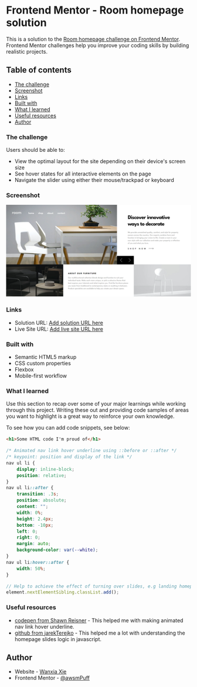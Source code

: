 # Frontend Mentor - Room homepage solution

This is a solution to the [Room homepage challenge on Frontend Mentor](https://www.frontendmentor.io/challenges/room-homepage-BtdBY_ENq). Frontend Mentor challenges help you improve your coding skills by building realistic projects. 

## Table of contents


  - [The challenge](#the-challenge)
  - [Screenshot](#screenshot)
  - [Links](#links)
  - [Built with](#built-with)
  - [What I learned](#what-i-learned)
  - [Useful resources](#useful-resources)
  - [Author](#author)


### The challenge

Users should be able to:

- View the optimal layout for the site depending on their device's screen size
- See hover states for all interactive elements on the page
- Navigate the slider using either their mouse/trackpad or keyboard

### Screenshot

![](./screenshots/desktop-1.png)


### Links

- Solution URL: [Add solution URL here](https://your-solution-url.com)
- Live Site URL: [Add live site URL here](https://your-live-site-url.com)


### Built with

- Semantic HTML5 markup
- CSS custom properties
- Flexbox
- Mobile-first workflow

### What I learned

Use this section to recap over some of your major learnings while working through this project. Writing these out and providing code samples of areas you want to highlight is a great way to reinforce your own knowledge.

To see how you can add code snippets, see below:

```html
<h1>Some HTML code I'm proud of</h1>
```
```css
/* Animated nav link hover underline using ::before or ::after */
/* keypoint: position and display of the link */
nav ul li {
    display: inline-block;
    position: relative;
}
nav ul li::after {
    transition: .3s;
    position: absolute;
    content: "";
    width: 0%;
    height: 2.4px;
    bottom: -10px;
    left: 0;
    right: 0;
    margin: auto;
    background-color: var(--white);
}
nav ul li:hover::after {
    width: 50%;
}
```
```js
// Help to achieve the effect of turning over slides, e.g landing homepage
element.nextElementSibling.classList.add();
```


### Useful resources

- [codepen from Shawn Reisner](https://codepen.io/sreisner/pen/yOOOjx) - This helped me with making animated nav link hover underline.
- [github from jarekTerejko](https://github.com/jarekTerejko/fem-challenges-solutions/blob/main/room-homepage-master/script.js) - This helped me a lot with understanding the homepage slides logic in javascript.



## Author

- Website - [Wanxia Xie](https://www.your-site.com)
- Frontend Mentor - [@awsmPuff](https://www.frontendmentor.io/profile/awsmPuff)



